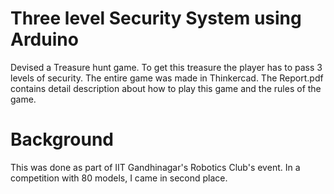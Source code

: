 # Three level Security System using Arduino
Devised a Treasure hunt game. To get this treasure the player has to pass 3 levels of security. The entire game was made in Thinkercad. The Report.pdf contains detail description
about how to play this game and the rules of the game.

# Background
This was done as part of IIT Gandhinagar's Robotics Club's event. In a competition with 80 models, I came in second place.
